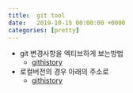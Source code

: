 ```yaml
---
title:  git tool
date:   2019-10-15 00:00:00 +0000
categories: [pretty]
---
```


+ git 변경사항을 엑티브하게 보는방법
  + [githistory](https://github.com/pomber/git-history)
+ 로컬버전의 경우 아래의 주소로
  + [githistory](https://github.com/pomber/git-history/tree/master/cli)
